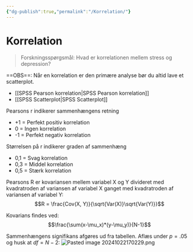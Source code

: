 ```yaml
---
{"dg-publish":true,"permalink":"/Korrelation/"}
---
```


# Korrelation
> Forskningsspørgsmål: Hvad er korrelationen mellem stress og depression?				


==OBS==: Når en korrelation er den primære analyse bør du altid lave et scatterplot.
- [[SPSS Pearson korrelation\|SPSS Pearson korrelation]]
- [[SPSS Scatterplot\|SPSS Scatterplot]]

Pearsons r indikerer sammenhængens retning
- +1 = Perfekt positiv korrelation
- 0 = Ingen korrelation
- -1 = Perfekt negativ korrelation

Størrelsen på r indikerer graden af sammenhæng
- 0,1 = Svag korrelation
- 0,3 = Middel korrelation
- 0,5 = Stærk korrelation

Pearsons R er kovariansen mellem variabel X og Y divideret med kvadratroden af variansen af variabel X ganget med kvadratroden af variansen af variabel Y:
$$R = \frac{Cov(X, Y)}{\sqrt{Var(X)}\sqrt{Var(Y)}}$$

Kovarians findes ved: $$\frac{\sum(x-\mu_x)*(y-\mu_y)}{N-1}$$

Sammenhængens signifikans afgøres ud fra tabellen. Aflæs under $p=.05$ og husk at $df=N-2$:
![Pasted image 20241022170229.png](/img/user/attachments/Pasted%20image%2020241022170229.png)